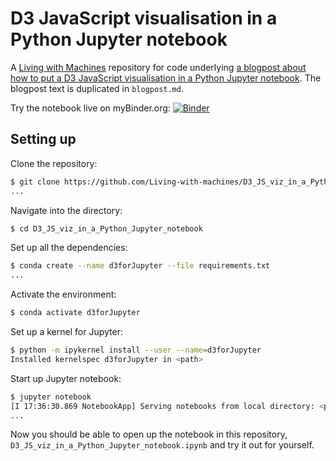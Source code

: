 # D3 JavaScript visualisation in a Python Jupyter notebook

A [Living with Machines](http://livingwithmachines.ac.uk/) repository for code underlying [a blogpost about how to put a D3 JavaScript visualisation in a Python Jupyter notebook](http://livingwithmachines.ac.uk/d3-javascript-visualisation-in-a-python-jupyter-notebook/). The blogpost text is duplicated in `blogpost.md`.

Try the notebook live on myBinder.org: [![Binder](https://mybinder.org/badge_logo.svg)](https://mybinder.org/v2/gh/Living-with-machines/D3_JS_viz_in_a_Python_Jupyter_notebook/master?filepath=D3_JS_viz_in_a_Python_Jupyter_notebook.ipynb)

## Setting up

Clone the repository:

```sh
$ git clone https://github.com/Living-with-machines/D3_JS_viz_in_a_Python_Jupyter_notebook
...
```

Navigate into the directory:

```sh
$ cd D3_JS_viz_in_a_Python_Jupyter_notebook
```

Set up all the dependencies:

```sh
$ conda create --name d3forJupyter --file requirements.txt
...
```

Activate the environment:

```sh
$ conda activate d3forJupyter
```

Set up a kernel for Jupyter:

```sh
$ python -m ipykernel install --user --name=d3forJupyter
Installed kernelspec d3forJupyter in <path>
```

Start up Jupyter notebook:

```sh
$ jupyter notebook
[I 17:36:30.869 NotebookApp] Serving notebooks from local directory: <path>
...
```

Now you should be able to open up the notebook in this repository, `D3_JS_viz_in_a_Python_Jupyter_notebook.ipynb` and try it out for yourself.
